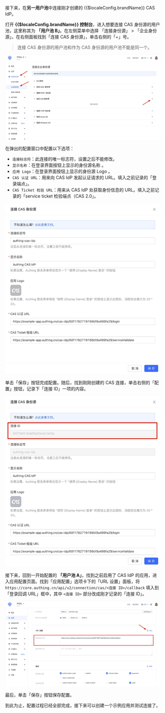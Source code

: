 <IntegrationDetailCard :title="`在 ${$localeConfig.brandName} 中连接 CAS IdP`">

接下来，在**另一用户池**中连接刚才创建的 {{$localeConfig.brandName}} CAS IdP。

打开 **{{$localeConfig.brandName}} 控制台**，进入想要连接 CAS 身份源的用户池，这里称其为 **「用户池 B」**。在左侧菜单中选择 「连接身份源」 > 「企业身份源」，在右侧面板找到「连接 CAS 身份源」，单击右侧的「+」号。

> 连接 CAS 身份源的用户池和作为 CAS 身份源的用户池不能是同一个。

<img src="../../images/connections/cas/3.jpg" class="md-img-padding" />

在弹出的配置窗口中配置以下选项：
- `连接标志符`：此连接的唯一标志符，设置之后不能修改。
- `显示名称`：在登录界面按钮上显示的身份源名称 。
- `应用 Logo`：在登录界面按钮上显示的身份源 Logo 。
- `CAS 认证 URL`：用来向 CAS IdP 发起认证请求的 URL。填入之前记录的「登录端点」。
- `CAS Ticket 检验 URL`：用来从 CAS IdP 处获取身份信息的 URL。填入之前记录的「service ticket 检验端点（CAS 2.0」。

<img src="../../images/connections/cas/4.jpg" class="md-img-padding" />

单击「保存」按钮完成配置。随后，找到刚刚创建的 CAS 连接，单击右侧的「配置」按钮，记录下「连接 ID」一项的内容。

<img src="../../images/connections/cas/5.jpg" class="md-img-padding" />

接下来，回到一开始配置的 **「用户池 A」**，找到之前启用了 CAS IdP 的应用，进入应用配置页面。找到「应用配置」选项卡下的「URL 设置」面板，将 `https://core.authing.cn/api/v2/connection/cas/<连接 ID>/callback` 填入到 「登录回调 URL」框中，其中 `<连接 ID>` 部分改成刚才记录的「连接 ID」。

<img src="../../images/connections/cas/6.jpg" class="md-img-padding" />

最后，单击「保存」按钮保存配置。

到此为止，配置过程已经全部完成，接下来可以创建一个示例应用并测试连接了。

</IntegrationDetailCard>